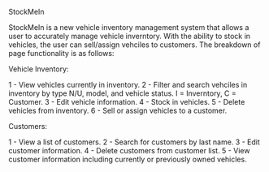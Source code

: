 StockMeIn

StockMeIn is a new vehicle inventory management system that allows a user to accurately manage vehicle inverntory. With the ability to stock in vehicles, the user can sell/assign vehciles to customers. The breakdown of page functionality is as follows:

Vehicle Inventory:

1 - View vehicles currently in inventory.
2 - Filter and search vehciles in inventory by type N/U, model, and vehicle status. I = Inverntory, C = Customer.
3 - Edit vehicle information.
4 - Stock in vehicles.
5 - Delete vehicles from inventory.
6 - Sell or assign vehicles to a customer.

Customers:

1 - View a list of customers.
2 - Search for customers by last name.
3 - Edit customer information.
4 - Delete customers from customer list.
5 - View customer information including currently or previously owned vehicles.
